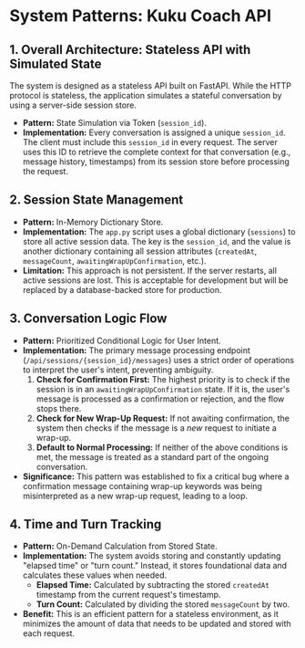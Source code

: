 # System Patterns: Kuku Coach API

## 1. Overall Architecture: Stateless API with Simulated State

The system is designed as a stateless API built on FastAPI. While the HTTP protocol is stateless, the application simulates a stateful conversation by using a server-side session store.

*   **Pattern:** State Simulation via Token (`session_id`).
*   **Implementation:** Every conversation is assigned a unique `session_id`. The client must include this `session_id` in every request. The server uses this ID to retrieve the complete context for that conversation (e.g., message history, timestamps) from its session store before processing the request.

## 2. Session State Management

*   **Pattern:** In-Memory Dictionary Store.
*   **Implementation:** The `app.py` script uses a global dictionary (`sessions`) to store all active session data. The key is the `session_id`, and the value is another dictionary containing all session attributes (`createdAt`, `messageCount`, `awaitingWrapUpConfirmation`, etc.).
*   **Limitation:** This approach is not persistent. If the server restarts, all active sessions are lost. This is acceptable for development but will be replaced by a database-backed store for production.

## 3. Conversation Logic Flow

*   **Pattern:** Prioritized Conditional Logic for User Intent.
*   **Implementation:** The primary message processing endpoint (`/api/sessions/{session_id}/messages`) uses a strict order of operations to interpret the user's intent, preventing ambiguity.
    1.  **Check for Confirmation First:** The highest priority is to check if the session is in an `awaitingWrapUpConfirmation` state. If it is, the user's message is processed as a confirmation or rejection, and the flow stops there.
    2.  **Check for New Wrap-Up Request:** If not awaiting confirmation, the system then checks if the message is a *new* request to initiate a wrap-up.
    3.  **Default to Normal Processing:** If neither of the above conditions is met, the message is treated as a standard part of the ongoing conversation.
*   **Significance:** This pattern was established to fix a critical bug where a confirmation message containing wrap-up keywords was being misinterpreted as a new wrap-up request, leading to a loop.

## 4. Time and Turn Tracking

*   **Pattern:** On-Demand Calculation from Stored State.
*   **Implementation:** The system avoids storing and constantly updating "elapsed time" or "turn count." Instead, it stores foundational data and calculates these values when needed.
    *   **Elapsed Time:** Calculated by subtracting the stored `createdAt` timestamp from the current request's timestamp.
    *   **Turn Count:** Calculated by dividing the stored `messageCount` by two.
*   **Benefit:** This is an efficient pattern for a stateless environment, as it minimizes the amount of data that needs to be updated and stored with each request. 